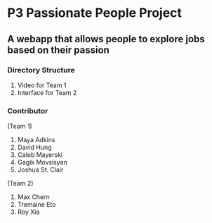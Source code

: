 # P3 Passionate People Project

## A webapp that allows people to explore jobs based on their passion

### Directory Structure
1. Video for Team 1
2. Interface for Team 2

### Contributor 
(Team 1)

1. Maya Adkins
2. David Hung
3. Caleb Mayerski
4. Gagik Movsisyan
5. Joshua St. Clair

(Team 2)
1. Max Chern
2. Tremaine Eto
3. Roy Xia
